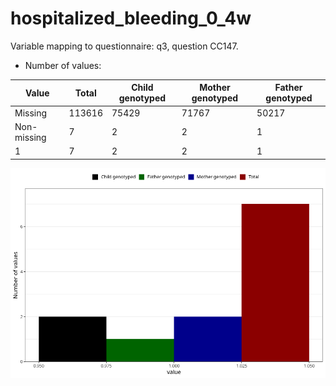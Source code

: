 # hospitalized_bleeding_0_4w
Variable mapping to questionnaire: q3, question CC147.
- Number of values:

| Value | Total | Child genotyped | Mother genotyped | Father genotyped |
| ----- | ----- | --------------- | ---------------- | ---------------- |
| Missing | 113616 | 75429 | 71767 | 50217 |
| Non-missing | 7 | 2 | 2 | 1 |
| 1 | 7 | 2 | 2 | 1 |



![](hospitalized_bleeding_0_4w_n.png)



